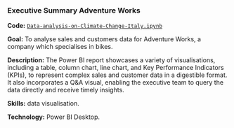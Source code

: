 ### Executive Summary Adventure Works
**Code:** [`Data-analysis-on-Climate-Change-Italy.ipynb`](https://github.com/SerenaLangiano/Portfolio-Projects/blob/main/Data-analysis-on-Climate-Change-Italy/Data-analysis-on-Climate-Change-Italy.ipynb)

**Goal:** To analyse sales and customers data for Adventure Works, a company which specialises in bikes.

**Description:** The Power BI report showcases a variety of visualisations, including a table, column chart, line chart, and Key Performance Indicators (KPIs), to represent complex sales and customer data in a digestible format. It also incorporates a Q&A visual, enabling the executive team to query the data directly and receive timely insights.

**Skills:** data visualisation.

**Technology:** Power BI Desktop.
